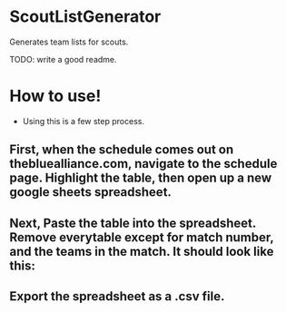 # ScoutListGenerator
Generates team lists for scouts. 

TODO: write a good readme. 

# How to use!

- Using this is a few step process. 
## First, when the schedule comes out on thebluealliance.com, navigate to the schedule page. Highlight the table, then open up a new google sheets spreadsheet. 
## Next, Paste the table into the spreadsheet. Remove everytable except for match number, and the teams in the match. It should look like this: 

## Export the spreadsheet as a .csv file. 